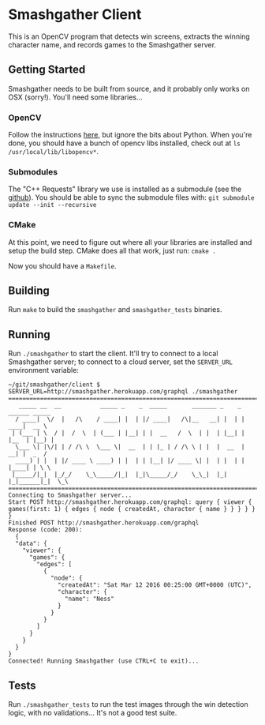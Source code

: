 # Smashgather Client

This is an OpenCV program that detects win screens, extracts the winning character name, and records games to the Smashgather server.

## Getting Started
Smashgather needs to be built from source, and it probably only works on OSX (sorry!). You'll need some libraries...

### OpenCV
Follow the instructions [here](http://www.pyimagesearch.com/2015/06/15/install-opencv-3-0-and-python-2-7-on-osx/), but ignore the bits about Python. When you're done, you should have a bunch of opencv libs installed, check out at `ls /usr/local/lib/libopencv*`.

### Submodules
The "C++ Requests" library we use is installed as a submodule (see the [github](https://github.com/whoshuu/cpr)). You should be able to sync the submodule files with:
`git submodule update --init --recursive`

### CMake
At this point, we need to figure out where all your libraries are installed and setup the build step. CMake does all that work, just run:
`cmake .`

Now you should have a `Makefile`.

## Building
Run `make` to build the `smashgather` and `smashgather_tests` binaries.

## Running
Run `./smashgather` to start the client. It'll try to connect to a local Smashgather server; to connect to a cloud server, set the `SERVER_URL` environment variable:
```
~/git/smashgather/client $ SERVER_URL=http://smashgather.herokuapp.com/graphql ./smashgather
==================================================================================
   _____ __  __           _____ _    _  _____       _______ _    _ ______ _____
  / ____|  \/  |   /\    / ____| |  | |/ ____|   /\|__   __| |  | |  ____|  __ \
 | (___ | \  / |  /  \  | (___ | |__| | |  __   /  \  | |  | |__| | |__  | |__) |
  \___ \| |\/| | / /\ \  \___ \|  __  | | |_ | / /\ \ | |  |  __  |  __| |  _  /
  ____) | |  | |/ ____ \ ____) | |  | | |__| |/ ____ \| |  | |  | | |____| | \ \
 |_____/|_|  |_/_/    \_\_____/|_|  |_|\_____/_/    \_\_|  |_|  |_|______|_|  \_\
==================================================================================
Connecting to Smashgather server...
Start POST http://smashgather.herokuapp.com/graphql: query { viewer { games(first: 1) { edges { node { createdAt, character { name } } } } } }
Finished POST http://smashgather.herokuapp.com/graphql
Response (code: 200):
  {
  "data": {
    "viewer": {
      "games": {
        "edges": [
          {
            "node": {
              "createdAt": "Sat Mar 12 2016 00:25:00 GMT+0000 (UTC)",
              "character": {
                "name": "Ness"
              }
            }
          }
        ]
      }
    }
  }
}
Connected! Running Smashgather (use CTRL+C to exit)...
```

## Tests
Run `./smashgather_tests` to run the test images through the win detection logic, with no validations... It's not a good test suite.

